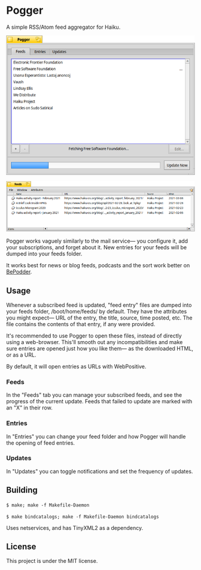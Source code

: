 # Pogger
A simple RSS/Atom feed aggregator for Haiku.

![The Main Window](img/screenshots/mainWindow.png)

![Feed entries in Tracker](img/screenshots/feedEntries.png)

Pogger works vaguely similarly to the mail service― you configure it, add your subscriptions, and forget about it. New entries for your feeds will be dumped into your feeds folder.

It works best for news or blog feeds, podcasts and the sort work better on [BePodder](https://github.com/HaikuArchives/BePodder).


## Usage
Whenever a subscribed feed is updated, "feed entry" files are dumped into your feeds folder, /boot/home/feeds/ by default.  They have the attributes you might expect― URL of the entry, the title, source, time posted, etc. The file contains the contents of that entry, if any were provided.

It's recommended to use Pogger to open these files, instead of directly using a web-browser. This'll smooth out any incompatibilities and make sure entries are opened just how you like them― as the downloaded HTML, or as a URL.

By default, it will open entries as URLs with WebPositive.

### Feeds
In the "Feeds" tab you can manage your subscribed feeds, and see the progress of the current update. Feeds that failed to update are marked with an "X" in their row.

### Entries
In "Entries" you can change your feed folder and how Pogger will handle the opening of feed entries.

### Updates
In "Updates" you can toggle notifications and set the frequency of updates.

## Building

`$ make; make -f Makefile-Daemon`

`$ make bindcatalogs; make -f Makefile-Daemon bindcatalogs`

Uses netservices, and has TinyXML2 as a dependency.

## License
This project is under the MIT license.
